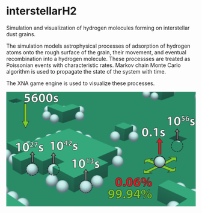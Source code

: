 # interstellarH2
Simulation and visualization of hydrogen molecules forming on interstellar dust grains.

The simulation models astrophysical processes of adsorption of hydrogen atoms onto the rough surface of the grain, their movement, and eventual recombination into a hydrogen molecule.
These processses are treated as Poissonian events with characteristic rates.
Markov chain Monte Carlo algorithm is used to propagate the state of the system with time.

The XNA game engine is used to visualize these processes.

![](event_rates.png)
